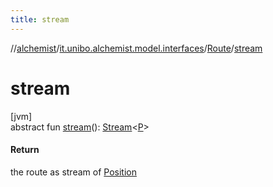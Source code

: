 ```yaml
---
title: stream
---
```

//[alchemist](../../../index.html)/[it.unibo.alchemist.model.interfaces](../index.html)/[Route](index.html)/[stream](stream.html)



# stream



[jvm]\
abstract fun [stream](stream.html)(): [Stream](https://docs.oracle.com/javase/8/docs/api/java/util/stream/Stream.html)<[P](index.html)>



#### Return



the route as stream of [Position](../-position/index.html)





